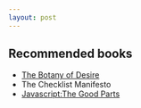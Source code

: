 ```yaml
---
layout: post
---
```


## Recommended books

* [The Botany of Desire](http://en.wikipedia.org/wiki/The_Botany_of_Desire)
* The Checklist Manifesto
* [Javascript:The Good Parts](http://shop.oreilly.com/product/9780596517748.do)